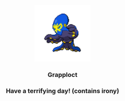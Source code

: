 <p align="center">
    <img src="https://raw.githubusercontent.com/PokeAPI/sprites/master/sprites/pokemon/853.png" width="150" height="150">
</p>
<h3 align="center"> <b>Grapploct</b></h3>
<h3 align="center">Have a terrifying day! (contains irony)</h3>
